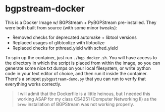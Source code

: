 # bgpstream-docker
This is a Docker Image w/ BGPStream + PyBGPStream pre-installed.
They were both built from source (with some minor tweaks):
- Removed checks for deprecated automake + libtool versions
- Replaced usages of glibtoolize with libtoolize
- Replaced checks for pthread_yield with sched_yield

To spin up the container, just run `./bgp_docker.sh`. You will have access to the directory in which the script is placed from within the image, so you can generate some nice txt dumps on your local filesystem, or write python code in your text editor of choice, and then run it inside the container. There's a snippet `pybgpstream-demo.py` that you can run to verify that everything works correctly.

> I will admit that the Dockerfile is a little heinous, but I needed this working ASAP for my class CS4251 (Computer Networking II) as the `brew` installation of BGPStream was not working properly.




